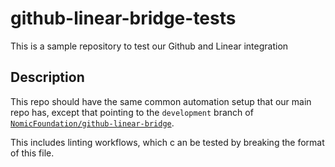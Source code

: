# github-linear-bridge-tests

This is a sample repository to test our Github and Linear integration

## Description

This repo should have the same common automation setup that our main repo has, except that pointing to the `development` branch of [`NomicFoundation/github-linear-bridge`](https://github.com/NomicFoundation/github-linear-bridge).

This includes linting workflows, which c      an be tested by breaking the format of this file.
